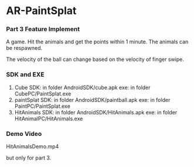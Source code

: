 # AR-PaintSplat

### Part 3 Feature Implement

A game. Hit the animals and get the points within 1 minute. The animals can be respawned.

The velocity of the ball can change based on the velocity of finger swipe.



### SDK and EXE

1. Cube
   SDK: in folder AndroidSDK/cube.apk
   exe: in folder CubePC/PaintSplat.exe
2. paintSplat
   SDK: in folder AndroidSDK/paintball.apk
   exe: in folder PaintPC/PaintSplat.exe
3. HitAnimals
   SDK: in folder AndroidSDK/HitAnimals.apk
   exe: in folder HitAnimalPC/HitAnimals.exe



### Demo Video

HitAnimalsDemo.mp4

but only for part 3.